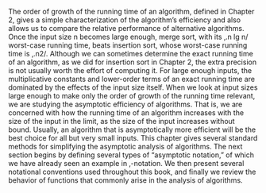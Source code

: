 The order of growth of the running time of an algorithm, defined in Chapter 2,
gives a simple characterization of the algorithm’s efficiency and also allows us to
compare the relative performance of alternative algorithms. Once the input size n
becomes large enough, merge sort, with its ‚.n lg n/ worst-case running time,
beats insertion sort, whose worst-case running time is ‚.n2/. Although we can
sometimes determine the exact running time of an algorithm, as we did for insertion
sort in Chapter 2, the extra precision is not usually worth the effort of computing
it. For large enough inputs, the multiplicative constants and lower-order terms of
an exact running time are dominated by the effects of the input size itself.
When we look at input sizes large enough to make only the order of growth of
the running time relevant, we are studying the asymptotic efficiency of algorithms.
That is, we are concerned with how the running time of an algorithm increases with
the size of the input in the limit, as the size of the input increases without bound.
Usually, an algorithm that is asymptotically more efficient will be the best choice
for all but very small inputs.
This chapter gives several standard methods for simplifying the asymptotic analysis of algorithms. The next section begins by defining several types of “asymptotic notation,” of which we have already seen an example in ‚-notation. We then
present several notational conventions used throughout this book, and finally we
review the behavior of functions that commonly arise in the analysis of algorithms.

